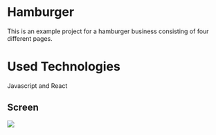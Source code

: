 <h1> Hamburger </h1>

This is an example project for a hamburger business consisting of four different pages.

<h1> Used Technologies </h1>

Javascript and React

<h2> Screen </h2>

![](Screen.gif)